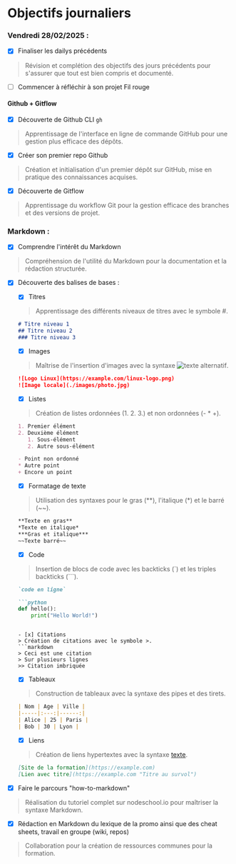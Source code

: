 # Objectifs journaliers

### Vendredi 28/02/2025 :

- [x] Finaliser les dailys précédents
> Révision et complétion des objectifs des jours précédents pour s'assurer que tout est bien compris et documenté.

- [ ] Commencer à réfléchir à son projet Fil rouge

#### Github + Gitflow

- [x] Découverte de Github CLI `gh`
> Apprentissage de l'interface en ligne de commande GitHub pour une gestion plus efficace des dépôts.

- [x] Créer son premier repo Github
> Création et initialisation d'un premier dépôt sur GitHub, mise en pratique des connaissances acquises.

- [x] Découverte de Gitflow
> Apprentissage du workflow Git pour la gestion efficace des branches et des versions de projet.

### Markdown :

- [x] Comprendre l'intérêt du Markdown
> Compréhension de l'utilité du Markdown pour la documentation et la rédaction structurée.

- [x] Découverte des balises de bases :
  - [x] Titres
  > Apprentissage des différents niveaux de titres avec le symbole #.
  ```markdown
  # Titre niveau 1
  ## Titre niveau 2
  ### Titre niveau 3
  ```
  
  - [x] Images
  > Maîtrise de l'insertion d'images avec la syntaxe ![texte alternatif](url).
  ```markdown
  ![Logo Linux](https://example.com/linux-logo.png)
  ![Image locale](./images/photo.jpg)
  ```
  
  - [x] Listes
  > Création de listes ordonnées (1. 2. 3.) et non ordonnées (- * +).
  ```markdown
  1. Premier élément
  2. Deuxième élément
     1. Sous-élément
     2. Autre sous-élément
  
  - Point non ordonné
  * Autre point
  + Encore un point
  ```
  
  - [x] Formatage de texte
  > Utilisation des syntaxes pour le gras (**), l'italique (*) et le barré (~~).
  ```markdown
  **Texte en gras**
  *Texte en italique*
  ***Gras et italique***
  ~~Texte barré~~
  ```
  
  - [x] Code
  > Insertion de blocs de code avec les backticks (`) et les triples backticks (```).
  ```markdown
  `code en ligne`
  
  ```python
  def hello():
      print("Hello World!")
  ```
  ```
  
  - [x] Citations
  > Création de citations avec le symbole >.
  ```markdown
  > Ceci est une citation
  > Sur plusieurs lignes
  >> Citation imbriquée
  ```
  
  - [x] Tableaux
  > Construction de tableaux avec la syntaxe des pipes et des tirets.
  ```markdown
  | Nom | Age | Ville |
  |-----|:---:|------:|
  | Alice | 25 | Paris |
  | Bob | 30 | Lyon |
  ```
  
  - [x] Liens
  > Création de liens hypertextes avec la syntaxe [texte](url).
  ```markdown
  [Site de la formation](https://example.com)
  [Lien avec titre](https://example.com "Titre au survol")
  ```

- [x] Faire le parcours "how-to-markdown"
> Réalisation du tutoriel complet sur nodeschool.io pour maîtriser la syntaxe Markdown.

- [x] Rédaction en Markdown du lexique de la promo ainsi que des cheat sheets, travail en groupe (wiki, repos)
> Collaboration pour la création de ressources communes pour la formation.